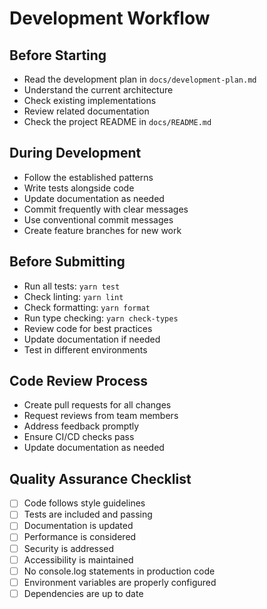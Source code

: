 # Development Workflow

## Before Starting
- Read the development plan in `docs/development-plan.md`
- Understand the current architecture
- Check existing implementations
- Review related documentation
- Check the project README in `docs/README.md`

## During Development
- Follow the established patterns
- Write tests alongside code
- Update documentation as needed
- Commit frequently with clear messages
- Use conventional commit messages
- Create feature branches for new work

## Before Submitting
- Run all tests: `yarn test`
- Check linting: `yarn lint`
- Check formatting: `yarn format`
- Run type checking: `yarn check-types`
- Review code for best practices
- Update documentation if needed
- Test in different environments

## Code Review Process
- Create pull requests for all changes
- Request reviews from team members
- Address feedback promptly
- Ensure CI/CD checks pass
- Update documentation as needed

## Quality Assurance Checklist
- [ ] Code follows style guidelines
- [ ] Tests are included and passing
- [ ] Documentation is updated
- [ ] Performance is considered
- [ ] Security is addressed
- [ ] Accessibility is maintained
- [ ] No console.log statements in production code
- [ ] Environment variables are properly configured
- [ ] Dependencies are up to date 